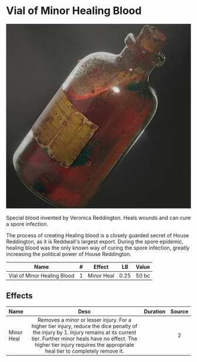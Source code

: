 # Vial of Minor Healing Blood

![Copyright](VialOfHealingBlood.png)



Special blood invented by Veronica Reddington. Heals wounds and can cure a spore infection.

The process of creating Healing blood is a closely guarded secret of House Reddington, as it is Reddwall's largest export. During the spore epidemic, healing blood was the only known way of curing the spore infection, greatly increasing the political power of House Reddington.



|            Name            | # |   Effect   |  LB  | Value |
| :-------------------------: | :-: | :--------: | :--: | :---: |
| Vial of Minor Healing Blood | 1 | Minor Heal | 0.25 | 50 bc |

## Effects

| Name       |                                                                                                                               Desc                                                                                                                               | Duration | Source |
| :--------- | :----------------------------------------------------------------------------------------------------------------------------------------------------------------------------------------------------------------------------------------------------------------: | :------: | :-----------: |
| Minor Heal | Removes a minor or lesser injury. For a higher tier injury, reduce the dice penalty of the injury by 1. Injury remains at its current tier. Further minor heals have no effect. The higher tier injury requires the appropriate heal tier to completely remove it. |          |       2       |

